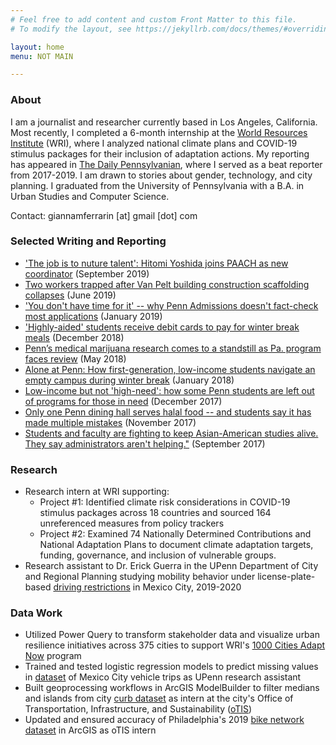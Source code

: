 ```yaml
---
# Feel free to add content and custom Front Matter to this file.
# To modify the layout, see https://jekyllrb.com/docs/themes/#overriding-theme-defaults

layout: home
menu: NOT MAIN

---
```

### <a id="About/"></a> About
I am a journalist and researcher currently based in Los Angeles, California. Most recently, I completed a 6-month internship at the [World Resources Institute](https://www.wri.org/) (WRI), where I analyzed national climate plans and COVID-19 stimulus packages for their inclusion of adaptation actions. My reporting has appeared in [The Daily Pennsylvanian](https://www.thedp.com/staff/gianna-ferrarin), where I served as a beat reporter from 2017-2019. I am drawn to stories about gender, technology, and city planning. I graduated from the University of Pennsylvania with a B.A. in Urban Studies and Computer Science. 

Contact: giannamferrarin [at] gmail [dot] com

### <a id="Writing/"></a>Selected Writing and Reporting
* ['The job is to nuture talent': Hitomi Yoshida joins PAACH as new coordinator](https://www.thedp.com/article/2019/09/penn-hitomi-yoshida-new-paach-program-coordinator) (September 2019)
* [Two workers trapped after Van Pelt building construction scaffolding collapses](https://www.thedp.com/article/2019/06/penn-van-pelt-scaffolding-collapse-accident) (June 2019)
* ['You don't have time for it' -- why Penn Admissions doesn't fact-check most applications](https://www.thedp.com/article/2019/01/penn-admissions-fact-checking-furda-wharton-class-2023-ivy-league) (January 2019)
* ['Highly-aided' students receive debit cards to pay for winter break meals](https://www.thedp.com/article/2018/12/penn-first-generation-low-income-winter-break-meal-highly-aided) (December 2018)
* [Penn’s medical marijuana research comes to a standstill as Pa. program faces review](https://www.thedp.com/article/2018/05/pennsylvania-medical-marijuana-program-court-injunction) (May 2018)
* [Alone at Penn: How first-generation, low-income students navigate an empty campus during winter break](https://www.34st.com/article/2018/01/first-generation-low-income-on-campus-winter-break) (January 2018)
* [Low-income but not 'high-need': how some Penn students are left out of programs for those in need](https://www.thedp.com/article/2017/12/high-need-thanksgiving-srfs-student-financial-aid-money-upenn-pennsylvania-philadelphia) (December 2017)
* [Only one Penn dining hall serves halal food -- and students say it has made multiple mistakes](https://www.thedp.com/article/2017/11/halal-dining-options-upenn-religion-islam-philadelphia-eating-meals-administration) (November 2017)
* [Students and faculty are fighting to keep Asian-American studies alive. They say administrators aren't helping."](https://www.thedp.com/article/2017/09/students-and-faculty-are-fighting-to-keep-asian-american-studies-alive-they-say-administrators-arent-helping) (September 2017)

### <a id="Research/"></a>Research
* Research intern at WRI supporting:
    * Project #1: Identified climate risk considerations in COVID-19 stimulus packages across 18 countries and sourced 164 unreferenced measures from policy trackers
    * Project #2: Examined 74 Nationally Determined Contributions and National Adaptation Plans to document climate adaptation targets, funding, governance, and inclusion of vulnerable groups.
* Research assistant to Dr. Erick Guerra in the UPenn Department of City and Regional Planning studying mobility behavior under license-plate-based [driving restrictions](https://www.researchgate.net/publication/317988298_Getting_around_a_license-plate_ban_Behavioral_responses_to_Mexico_City's_driving_restriction) in Mexico City, 2019-2020

### <a id ="Data-Work/"></a> Data Work
* Utilized Power Query to transform stakeholder data and visualize urban resilience initiatives across 375 cities to support WRI's [1000 Cities Adapt Now](https://wrirosscities.org/news/release-joint-statement-accelerating-climate-adaptation-%E2%80%981000-cities-adapt-now%E2%80%99) program
* Trained and tested logistic regression models to predict missing values in [dataset](https://en.www.inegi.org.mx/programas/eod/2017/) of Mexico City vehicle trips as UPenn research assistant
* Built geoprocessing workflows in ArcGIS ModelBuilder to filter medians and islands from city [curb dataset](https://metadata.phila.gov/#home/datasetdetails/557f30c5dcec614c29ce8b69/representationdetails/557f30e1c579ea311699bb44/) as intern at the city's Office of Transportation, Infrastructure, and Sustainability ([oTIS](http://www.phillyotis.com/))
* Updated and ensured accuracy of Philadelphia's 2019 [bike network](https://phl.maps.arcgis.com/apps/mapviewer/index.html?layers=b5f660b9f0f44ced915995b6d49f6385&layerId=0) [dataset](https://metadata.phila.gov/#home/datasetdetails/5543867620583086178c4f44/) in ArcGIS as oTIS intern






